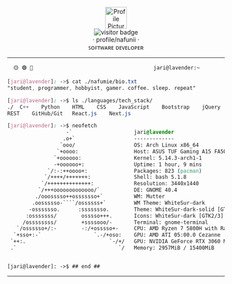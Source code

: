<p align="center">
    <img width="50" src="https://avatars.githubusercontent.com/u/53419401?v=4" alt="Profile Picture">
    <br> <img src="https://visitor-badge.laobi.icu/badge?page_id=nafunii.nafunii" alt="visitor badge"/>
    <br> · profile/nafunii ·
    <br> ꜱᴏꜰᴛᴡᴀʀᴇ ᴅᴇᴠᴇʟᴏᴘᴇʀ
</p>

---
```
  🟡 🟢 🔴                                       jari@lavender:~ 
```
```css
[jari@lavender]: ->$ cat ./nafumie/bio.txt
"student, programmer, hobbyist, gamer. coffee. sleep. repeat"

[jari@lavender]: ->$ ls ./languages/tech_stack/
./  C++    Python    HTML    CSS    JavaScript    Bootstrap    jQuery    Node.js    ExpressJS    
REST    GitHub/Git   React.js    Next.js

[jari@lavender]: ->$ neofetch
                   -`                    jari@lavender 
                  .o+`                   ------------- 
                 `ooo/                   OS: Arch Linux x86_64 
                `+oooo:                  Host: ASUS TUF Gaming A15 FA506QM_FA50 
               `+oooooo:                 Kernel: 5.14.3-arch1-1 
               -+oooooo+:                Uptime: 1 hour, 9 mins 
             `/:-:++oooo+:               Packages: 823 (pacman) 
            `/++++/+++++++:              Shell: bash 5.1.8 
           `/++++++++++++++:             Resolution: 3440x1440 
          `/+++ooooooooooooo/`           DE: GNOME 40.4 
         ./ooosssso++osssssso+`          WM: Mutter 
        .oossssso-````/ossssss+`         WM Theme: WhiteSur-dark 
       -osssssso.      :ssssssso.        Theme: WhiteSur-dark-solid [GTK2/3] 
      :osssssss/        osssso+++.       Icons: WhiteSur-dark [GTK2/3] 
     /ossssssss/        +ssssooo/-       Terminal: gnome-terminal 
   `/ossssso+/:-        -:/+osssso+-     CPU: AMD Ryzen 7 5800H with Radeon Graphics
  `+sso+:-`                 `.-/+oso:    GPU: AMD ATI 05:00.0 Cezanne 
 `++:.                           `-/+/   GPU: NVIDIA GeForce RTX 3060 Mobile /  
 .`                                 `/   Memory: 2957MiB / 15400MiB 


[jari@lavender]: ->$ ## end ##
```

---
